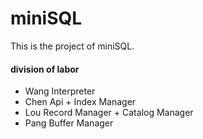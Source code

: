 # miniSQL

This is the project of miniSQL. 

#### division of labor
- Wang Interpreter
- Chen Api + Index Manager
- Lou  Record Manager + Catalog Manager
- Pang Buffer Manager